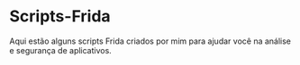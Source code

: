 # Scripts-Frida
Aqui estão alguns scripts Frida criados por mim para ajudar você na análise e segurança de aplicativos.
